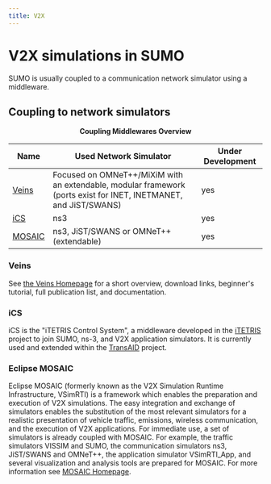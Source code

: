 ```yaml
---
title: V2X
---
```


# V2X simulations in SUMO

SUMO is usually coupled to a communication network simulator using a
middleware.

## Coupling to network simulators

<center>

**Coupling Middlewares Overview**

</center>

| Name                           | Used Network Simulator                                                                                           | Under Development |
| ------------------------------ | ---------------------------------------------------------------------------------------------------------------- | ----------------- |
| [Veins](#veins)     | Focused on OMNeT++/MiXiM with an extendable, modular framework (ports exist for INET, INETMANET, and JiST/SWANS) | yes               |
| [iCS](#ics)         | ns3                                                                                                              | yes               |
| [MOSAIC](#eclipse_mosaic) | ns3, JiST/SWANS or OMNeT++ (extendable)                                                                          | yes               |


### Veins

See [the Veins Homepage](http://veins.car2x.org/) for a short overview,
download links, beginner's tutorial, full publication list, and
documentation.

### iCS

iCS is the "iTETRIS Control System", a middleware developed in the
[iTETRIS](http://www.ict-itetris.eu/) project to join SUMO, ns-3, and
V2X application simulators. It is currently used and extended within the
[TransAID](https://www.transaid.eu/) project.

### Eclipse MOSAIC

Eclipse MOSAIC (formerly known as the V2X Simulation Runtime
Infrastructure, VSimRTI) is a framework which
enables the preparation and execution of V2X simulations. The easy
integration and exchange of simulators enables the substitution of the
most relevant simulators for a realistic presentation of vehicle
traffic, emissions, wireless communication, and the execution of V2X
applications. For immediate use, a set of simulators is already coupled
with MOSAIC. For example, the traffic simulators VISSIM and SUMO, the
communication simulators ns3, JiST/SWANS and OMNeT++, the application
simulator VSimRTI_App, and several visualization and analysis tools are
prepared for MOSAIC. For more information see [MOSAIC
Homepage](https://www.dcaiti.tu-berlin.de/research/simulation/).

